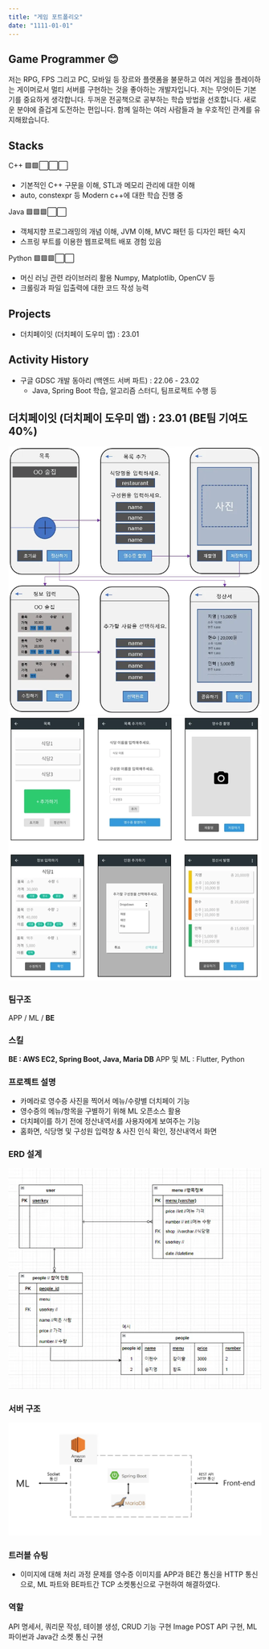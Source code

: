 ```yaml
---
title: "게임 포트폴리오"
date: "1111-01-01"
---
```

## Game Programmer 😊
저는 RPG, FPS 그리고 PC, 모바일 등 장르와 플랫폼을 불문하고 여러 게임을 플레이하는 게이머로서 멀티 서버를 구현하는 것을 좋아하는 개발자입니다. 저는 무엇이든 기본기를 중요하게 생각합니다. 두꺼운 전공책으로 공부하는 학습 방법을 선호합니다. 새로운 분야에 즐겁게 도전하는 편입니다. 함께 일하는 여러 사람들과 늘 우호적인 관계를 유지해왔습니다.

## Stacks
C++ 🟩🟩⬜⬜⬜
- 기본적인 C++ 구문을 이해, STL과 메모리 관리에 대한 이해
- auto, constexpr 등 Modern c++에 대한 학습 진행 중

Java 🟩🟩🟩⬜⬜
- 객체지향 프로그래밍의 개념 이해, JVM 이해, MVC 패턴 등 디자인 패턴 숙지
- 스프링 부트를 이용한 웹프로젝트 배포 경험 있음

Python 🟩🟩🟩⬜⬜
- 머신 러닝 관련 라이브러리 활용 Numpy, Matplotlib, OpenCV 등
- 크롤링과 파일 입출력에 대한 코드 작성 능력

## Projects
- 더치페이잇 (더치페이 도우미 앱) : 23.01

## Activity History
- 구글 GDSC 개발 동아리 (백엔드 서버 파트) : 22.06 - 23.02
    - Java, Spring Boot 학습, 알고리즘 스터디, 팀프로젝트 수행 등


## 더치페이잇 (더치페이 도우미 앱) : 23.01 (BE팀 기여도 40%)
![alt text](image.png)
![alt text](image-1.png)

### 팀구조
APP / ML / **BE**

### 스킬
**BE : AWS EC2, Spring Boot, Java, Maria DB**
APP 및 ML : Flutter, Python

### 프로젝트 설명
- 카메라로 영수증 사진을 찍어서 메뉴/수량별 더치페이 기능
- 영수증의 메뉴/항목을 구별하기 위해 ML 오픈소스 활용
- 더치페이를 하기 전에 정산내역서를 사용자에게 보여주는 기능
- 홈화면, 식당명 및 구성원 입력창 & 사진 인식 확인, 정산내역서 화면

### ERD 설계
![alt text](image-2.png)

### 서버 구조
![alt text](image-3.png)

### 트러블 슈팅
- 이미지에 대해 처리 과정 문제를 영수증 이미지를 APP과 BE간 통신을 HTTP 통신으로, ML 파트와 BE파트간 TCP 소켓통신으로 구현하여 해결하였다.

### 역할
API 명세서, 쿼리문 작성, 테이블 생성, CRUD 기능 구현
Image POST API 구현, ML 파이썬과 Java간 소켓 통신 구현